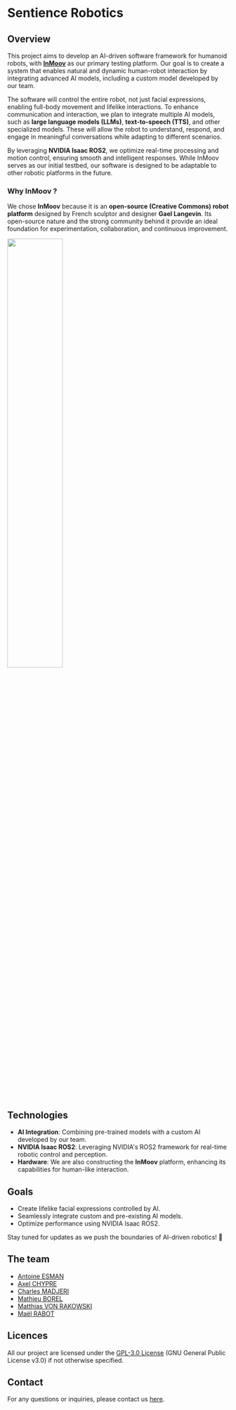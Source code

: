 # Sentience Robotics

## Overview  
This project aims to develop an AI-driven software framework for humanoid robots, with [**InMoov**](https://inmoov.fr/) as our primary testing platform. Our goal is to create a system that enables natural and dynamic human-robot interaction by integrating advanced AI models, including a custom model developed by our team.  

The software will control the entire robot, not just facial expressions, enabling full-body movement and lifelike interactions. To enhance communication and interaction, we plan to integrate multiple AI models, such as **large language models (LLMs)**, **text-to-speech (TTS)**, and other specialized models. These will allow the robot to understand, respond, and engage in meaningful conversations while adapting to different scenarios.  

By leveraging **NVIDIA Isaac ROS2**, we optimize real-time processing and motion control, ensuring smooth and intelligent responses. While InMoov serves as our initial testbed, our software is designed to be adaptable to other robotic platforms in the future.  

### Why InMoov ?

We chose **InMoov** because it is an **open-source (Creative Commons) robot platform** designed by French sculptor and designer **Gael Langevin**. Its open-source nature and the strong community behind it provide an ideal foundation for experimentation, collaboration, and continuous improvement.  

<img src="https://github.com/user-attachments/assets/5527703e-4fa9-4ef3-88d6-c5726f98082a" width="50%">

## Technologies  
- **AI Integration**: Combining pre-trained models with a custom AI developed by our team.  
- **NVIDIA Isaac ROS2**: Leveraging NVIDIA's ROS2 framework for real-time robotic control and perception.  
- **Hardware**: We are also constructing the **InMoov** platform, enhancing its capabilities for human-like interaction.  

## Goals  
- Create lifelike facial expressions controlled by AI.  
- Seamlessly integrate custom and pre-existing AI models.  
- Optimize performance using NVIDIA Isaac ROS2.  

Stay tuned for updates as we push the boundaries of AI-driven robotics! 🚀

## The team

- [Antoine ESMAN](https://github.com/Arcod7)
- [Axel CHYPRE](https://github.com/Cadavre-chan)
- [Charles MADJERI](https://github.com/charlesmadjeri)
- [Mathieu BOREL](https://github.com/m-brl)
- [Matthias VON RAKOWSKI](https://github.com/MatthiasvonRakowski)
- [Maël RABOT](https://github.com/Mael-RABOT)

## Licences

All our project are licensed under the [GPL-3.0 License](https://www.gnu.org/licenses/gpl-3.0.fr.html) (GNU General Public License v3.0) if not otherwise specified.

## Contact

For any questions or inquiries, please contact us [here](mailto:contact@sentience-robotics.tech).
